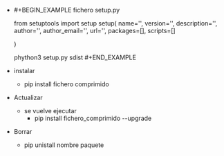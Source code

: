 - #+BEGIN_EXAMPLE
  fichero  setup.py
  
  from setuptools import setup
  setup(
      name='',
      version='',
      description='',
      author='',
      author_email='',
      url='',
      packages=[],
      scripts=[]
    
  )
  
  phython3 setup.py sdist
  #+END_EXAMPLE
- instalar
	- pip install fichero comprimido
- Actualizar
	- se vuelve ejecutar
		- pip install fichero_comprimido --upgrade
- Borrar
	- pip unistall nombre paquete